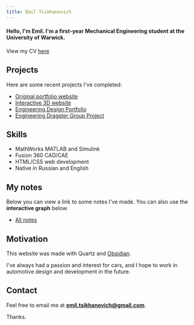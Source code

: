 ```yaml
---
title: Emil Tsikhanovich
---
```


#### Hello, I'm Emil. I'm a first-year Mechanical Engineering student at the University of Warwick.

View my CV [here](https://drive.google.com/file/d/1pToYvn9GSWlTPdeS1-IEGbN8qMc472RJ/view)

## Projects

Here are some recent projects I've completed:

- [Original portfolio website](emil/projects/Original%20portfolio%20website.md)
- [Interactive 3D website](emil/projects/Interactive%203D%20website.md)
- [Engineering Design Portfolio](emil/projects/Engineering%20Design%20Portfolio.md)
- [Engineering Dragster Group Project](emil/projects/Engineering%20Dragster%20Group%20Project.md)


## Skills 

- MathWorks MATLAB and Simulink
- Fusion 360 CAD/CAE
- HTML/CSS web development
- Native in Russian and English

## My notes

Below you can view a link to some notes I've made. You can also use the **interactive graph** below.

- [All notes](/emil)



## Motivation

This website was made with Quartz and [Obsidian](https://obsidian.md/).

I've always had a passion and interest for cars, and I hope to work in automotive design and development in the future.


## Contact

Feel free to email me at **emil.tsikhanovich@gmail.com**.


Thanks.




